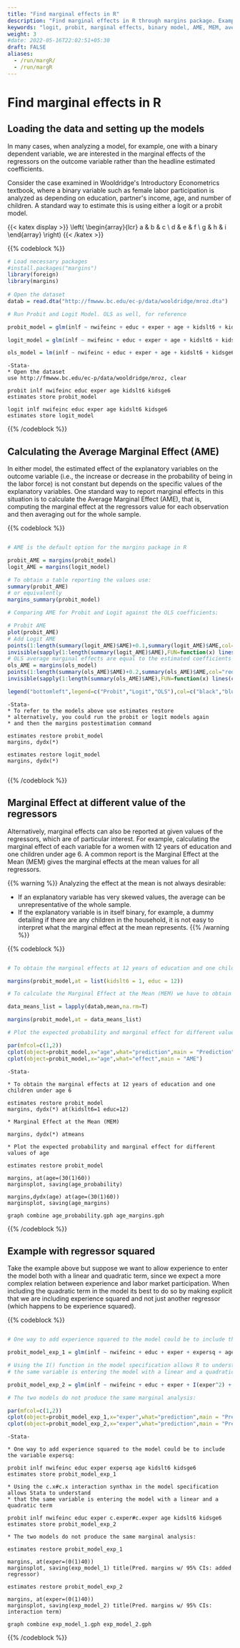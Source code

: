 ```yaml
---
title: "Find marginal effects in R"
description: "Find marginal effects in R through margins package. Examples using probit and logit models"
keywords: "logit, probit, marginal effects, binary model, AME, MEM, average marginal effects"
weight: 3
#date: 2022-05-16T22:02:51+05:30
draft: FALSE
aliases:
  - /run/margR/
  - /run/margR
---
```

# Find marginal effects in R

## Loading the data and setting up the models

In many cases, when analyzing a model, for example, one with a binary dependent variable, we are interested in the marginal effects of the regressors on the outcome variable rather than the headline estimated coefficients. 

Consider the case examined in Wooldridge's Introductory Econometrics textbook, where a binary variable such as female labor participation is analyzed as depending on education, partner's income, age, and number of children. A standard way to estimate this is using either a logit or a probit model.

{{< katex display >}}
\left(
\begin{array}{lcr}
  a & b & c \\
  d & e & f \\
  g & h & i
\end{array}
\right)
{{< /katex >}}
 
{{% codeblock %}}
```R
# Load necessary packages
#install.packages("margins")
library(foreign)
library(margins)
	
# Open the dataset
datab = read.dta("http://fmwww.bc.edu/ec-p/data/wooldridge/mroz.dta")

# Run Probit and Logit Model. OLS as well, for reference

probit_model = glm(inlf ~ nwifeinc + educ + exper + age + kidslt6 + kidsge6,data=datab, family = binomial(link = "probit"))

logit_model = glm(inlf ~ nwifeinc + educ + exper + age + kidslt6 + kidsge6,data=datab, family = binomial(link = "logit"))

ols_model = lm(inlf ~ nwifeinc + educ + exper + age + kidslt6 + kidsge6,data=datab)
```

```
-Stata-
* Open the dataset
use http://fmwww.bc.edu/ec-p/data/wooldridge/mroz, clear

probit inlf nwifeinc educ exper age kidslt6 kidsge6
estimates store probit_model

logit inlf nwifeinc educ exper age kidslt6 kidsge6
estimates store logit_model

```
{{% /codeblock %}}

## Calculating the Average Marginal Effect (AME)

In either model, the estimated effect of the explanatory variables on the outcome variable (i.e., the increase or decrease in the probability of being in the labor force) is not constant but depends on the specific values of the explanatory variables. One standard way to report marginal effects in this situation is to calculate the Average Marginal Effect (AME), that is, computing the marginal effect at the regressors value for each observation and then averaging out for the whole sample.

{{% codeblock %}}
```R

# AME is the default option for the margins package in R

probit_AME = margins(probit_model)
logit_AME = margins(logit_model)

# To obtain a table reporting the values use:
summary(probit_AME)
# or equivalently
margins_summary(probit_model)

# Comparing AME for Probit and Logit against the OLS coefficients:

# Probit AME
plot(probit_AME)
# Add Logit AME
points(1:length(summary(logit_AME)$AME)+0.1,summary(logit_AME)$AME,col="blue",pch=16)
invisible(sapply(1:length(summary(logit_AME)$AME),FUN=function(x) lines(c(x+0.1,x+0.1),c(summary(logit_AME)$lower[x],summary(logit_AME)$upper[x]),col="blue")))
# OLS average marginal effects are equal to the estimated coefficients
ols_AME = margins(ols_model)
points(1:length(summary(ols_AME)$AME)+0.2,summary(ols_AME)$AME,col="red",pch=16)
invisible(sapply(1:length(summary(ols_AME)$AME),FUN=function(x) lines(c(x+0.2,x+0.2),c(summary(ols_AME)$lower[x],summary(ols_AME)$upper[x]),col="red")))

legend("bottomleft",legend=c("Probit","Logit","OLS"),col=c("black","blue", "red"),lty=1,box.lty=0)
```

```
-Stata-
* To refer to the models above use estimates restore
* alternatively, you could run the probit or logit models again
* and then the margins postestimation command

estimates restore probit_model
margins, dydx(*)

estimates restore logit_model
margins, dydx(*)


```
{{% /codeblock %}}

## Marginal Effect at different value of the regressors

Alternatively, marginal effects can also be reported at given values of the regressors, which are of particular interest. For example, calculating the marginal effect of each variable for a women with 12 years of education and one children under age 6.  A common report is the Marginal Effect at the Mean (MEM) gives the marginal effects at the mean values for all regressors.

{{% warning %}}
Analyzing the effect at the mean is not always desirable:
- If an explanatory variable has very skewed values, the average can be unrepresentative of the whole sample.
- If the explanatory variable is in itself binary, for example, a dummy detailing if there are any children in the household, it is not easy to interpret what the marginal effect at the mean represents.
{{% /warning %}}

{{% codeblock %}}
```R

# To obtain the marginal effects at 12 years of education and one children under age 6

margins(probit_model,at = list(kidslt6 = 1, educ = 12))

# To calculate the Marginal Effect at the Mean (MEM) we have to obtain the mean values for each variable

data_means_list = lapply(datab,mean,na.rm=T)

margins(probit_model,at = data_means_list)

# Plot the expected probability and marginal effect for different values of age

par(mfcol=c(1,2))
cplot(object=probit_model,x="age",what="prediction",main = "Prediction")
cplot(object=probit_model,x="age",what="effect",main = "AME")

```

```
-Stata-

* To obtain the marginal effects at 12 years of education and one children under age 6

estimates restore probit_model
margins, dydx(*) at(kidslt6=1 educ=12)

* Marginal Effect at the Mean (MEM)

margins, dydx(*) atmeans

* Plot the expected probability and marginal effect for different values of age

estimates restore probit_model

margins, at(age=(30(1)60))
marginsplot, saving(age_probability)

margins,dydx(age) at(age=(30(1)60))
marginsplot, saving(age_margins)

graph combine age_probability.gph age_margins.gph
```
{{% /codeblock %}}

## Example with regressor squared

Take the example above but suppose we want to allow experience to enter the model both with a linear and quadratic term, since we expect a more complex relation between experience and labor market participation. When including the quadratic term in the model its best to do so by making explicit that we are including experience squared and not just another regressor (which happens to be experience squared).

{{% codeblock %}}
```R

# One way to add experience squared to the model could be to include the variable expersq:

probit_model_exp_1 = glm(inlf ~ nwifeinc + educ + exper + expersq + age + kidslt6 + kidsge6,data=datab, family = binomial(link = "probit"))

# Using the I() function in the model specification allows R to understand that
# the same variable is entering the model with a linear and a quadratic term 

probit_model_exp_2 = glm(inlf ~ nwifeinc + educ + exper + I(exper^2) + age + kidslt6 + kidsge6,data=datab, family = binomial(link = "probit"))

# The two models do not produce the same marginal analysis:

par(mfcol=c(1,2))
cplot(object=probit_model_exp_1,x="exper",what="prediction",main = "Prediction: adding expersq as another regressor",ylim=c(0,1))
cplot(object=probit_model_exp_2,x="exper",what="prediction",main = "Prediction: adding expersq using I() function",ylim=c(0,1))

```

```
-Stata-

* One way to add experience squared to the model could be to include the variable expersq:

probit inlf nwifeinc educ exper expersq age kidslt6 kidsge6
estimates store probit_model_exp_1

* Using the c.x#c.x interaction synthax in the model specification allows Stata to understand 
* that the same variable is entering the model with a linear and a quadratic term 

probit inlf nwifeinc educ exper c.exper#c.exper age kidslt6 kidsge6
estimates store probit_model_exp_2

* The two models do not produce the same marginal analysis:

estimates restore probit_model_exp_1

margins, at(exper=(0(1)40))
marginsplot, saving(exp_model_1) title(Pred. margins w/ 95% CIs: added regressor)

estimates restore probit_model_exp_2

margins, at(exper=(0(1)40))
marginsplot, saving(exp_model_2) title(Pred. margins w/ 95% CIs: interaction term)

graph combine exp_model_1.gph exp_model_2.gph
```
{{% /codeblock %}}



